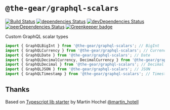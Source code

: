 # `@the-gear/graphql-scalars`

[![Build Status](https://travis-ci.com/the-gear/graphql-scalars.svg?branch=master)](https://travis-ci.com/the-gear/graphql-scalars)
[![dependencies Status](https://david-dm.org/the-gear/graphql-scalars/status.svg)](https://david-dm.org/the-gear/graphql-scalars)
[![devDependencies Status](https://david-dm.org/the-gear/graphql-scalars/dev-status.svg)](https://david-dm.org/the-gear/graphql-scalars?type=dev)
[![peerDependencies Status](https://david-dm.org/the-gear/graphql-scalars/peer-status.svg)](https://david-dm.org/the-gear/graphql-scalars?type=peer)
[![Greenkeeper badge](https://badges.greenkeeper.io/the-gear/graphql-scalars.svg)](https://greenkeeper.io/)

Custom GraphQL scalar types

```js
import { GraphQLBigInt } from '@the-gear/graphql-scalars'; // BigInt
import { GraphQLCurrency } from '@the-gear/graphql-scalars'; // Currency
import { GraphQLDate } from '@the-gear/graphql-scalars'; // Date
import { GraphQLDecimalCurrency, DecimalCurrency } from '@the-gear/graphql-scalars';
import { GraphQLDecimal } from '@the-gear/graphql-scalars'; // Decimal
import { GraphQLJSON } from '@the-gear/graphql-scalars'; // JSON
import { GraphQLTimestamp } from '@the-gear/graphql-scalars'; // Timestamp
```

## Thanks

Based on [Typescript lib starter](https://github.com/Hotell/typescript-lib-starter) by Martin Hochel [@martin_hotell](https://twitter.com/martin_hotell)
